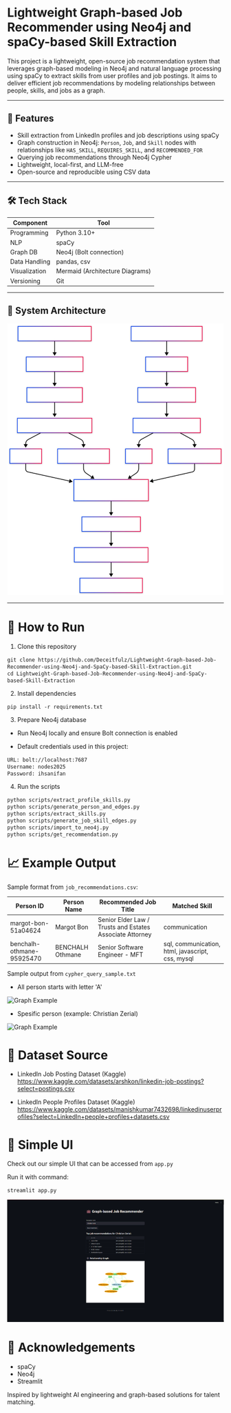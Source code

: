 # Lightweight Graph-based Job Recommender using Neo4j and spaCy-based Skill Extraction

This project is a lightweight, open-source job recommendation system that leverages graph-based modeling in Neo4j and natural language processing using spaCy to extract skills from user profiles and job postings. It aims to deliver efficient job recommendations by modeling relationships between people, skills, and jobs as a graph.

---

## 📌 Features

- Skill extraction from LinkedIn profiles and job descriptions using spaCy
- Graph construction in Neo4j: `Person`, `Job`, and `Skill` nodes with relationships like `HAS_SKILL`, `REQUIRES_SKILL`, and `RECOMMENDED_FOR`
- Querying job recommendations through Neo4j Cypher
- Lightweight, local-first, and LLM-free
- Open-source and reproducible using CSV data

---

## 🛠️ Tech Stack

| Component     | Tool                        |
|---------------|-----------------------------|
| Programming   | Python 3.10+                |
| NLP           | spaCy                       |
| Graph DB      | Neo4j (Bolt connection)     |
| Data Handling | pandas, csv                 |
| Visualization | Mermaid (Architecture Diagrams) |
| Versioning    | Git                         |

---

## 🧠 System Architecture

![System Architecture](assets/Architecture.svg)

---

# 🚀 How to Run

1. Clone this repository

```
git clone https://github.com/Deceitfulz/Lightweight-Graph-based-Job-Recommender-using-Neo4j-and-SpaCy-based-Skill-Extraction.git
cd Lightweight-Graph-based-Job-Recommender-using-Neo4j-and-SpaCy-based-Skill-Extraction
```

2. Install dependencies

```
pip install -r requirements.txt
```

3. Prepare Neo4j database

- Run Neo4j locally and ensure Bolt connection is enabled

- Default credentials used in this project:

```
URL: bolt://localhost:7687
Username: nodes2025
Password: ihsanifan
```

4. Run the scripts

```
python scripts/extract_profile_skills.py
python scripts/generate_person_and_edges.py
python scripts/extract_skills.py
python scripts/generate_job_skill_edges.py
python scripts/import_to_neo4j.py
python scripts/get_recommendation.py
```

# 📈 Example Output
Sample format from `job_recommendations.csv`:

| Person ID | Person Name | Recommended Job Title | Matched Skill |
|---------------|-----------------------------| - | - |
| margot-bon-51a04624   |      Margot Bon           | Senior Elder Law / Trusts and Estates Associate Attorney | communication |
| benchalh-othmane-95925470           | BENCHALH Othmane                       | Senior Software Engineer - MFT | sql, communication, html, javascript, css, mysql|

Sample output from `cypher_query_sample.txt`
- All person starts with letter 'A'

![Graph Example](assets/Graph_example.svg)

- Spesific person (example: Christian Zerial)

![Graph Example](assets/Graph_example_spesific.svg)

# 📄 Dataset Source
- LinkedIn Job Posting Dataset (Kaggle)
https://www.kaggle.com/datasets/arshkon/linkedin-job-postings?select=postings.csv

- LinkedIn People Profiles Dataset (Kaggle)
https://www.kaggle.com/datasets/manishkumar7432698/linkedinuserprofiles?select=LinkedIn+people+profiles+datasets.csv

# 💎 Simple UI

Check out our simple UI that can be accessed from `app.py`

Run it with command:
```
streamlit app.py
```

![Streamlit UI](assets/streamlit_ui.png)


# 🤝 Acknowledgements
- spaCy
- Neo4j
- Streamlit

Inspired by lightweight AI engineering and graph-based solutions for talent matching.